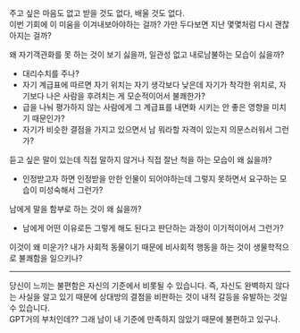 주고 싶은 마음도 없고 받을 것도 없다, 배울 것도 없다. </br>
이번 기회에 이 미움을 이겨내보아야하는 걸까? 가만 두다보면 지난 몇몇처럼 다시 괜찮아지는 걸까? </br>

왜 자기객관화를 못 하는 것이 보기 싫을까, 일관성 없고 내로남불하는 모습이 싫을까? </br>
- 대리수치를 주나?</br>
- 자기 계급표에 따르면 자기 위치는 자기 생각보다 낮은데 자기가 착각한 위치로, 자기보다 나은 사람을 후려치는 게 모순적이어서 불쾌한가?</br>
- 급을 나눠 평가하지 않는 사람에게 그 계급표를 내면화 시키는 안 좋은 영향을 미치기 때문인가?</br>
- 자기가 비슷한 결점을 가지고 있으면서 남 뭐라할 자격이 있는지 의문스러워서 그런가?</br>

듣고 싶은 말이 있는데 직접 말하지 않거나 직접 잘난 척을 하는 모습이 왜 싫을까? </br>
- 인정받고자 하면 인정받을 만한 인물이 되어야하는데 그렇지 못하면서 요구하는 모습이 미성숙해서 그런가?</br>

남에게 말을 함부로 하는 것이 왜 싫을까? </br>
- 남에게 어떤 이유로든 그렇게 해도 된다고 판단하는 과정이 이기적이어서 그런가?</br>


이것이 왜 미운가? 내가 사회적 동물이기 때문에 비사회적 행동을 하는 것이 생물학적으로 불쾌함을 일으키나?

---

당신이 느끼는 불편함은 자신의 기준에서 비롯될 수 있습니다. 즉, 자신도 완벽하지 않다는 사실을 알고 있기 때문에 상대방의 결점을 비판하는 것이 내적 갈등을 유발하는 것일 수 있습니다.</br>
GPT거의 부처인데?? 그래 남이 내 기준에 만족하지 않았기 때문에 불편하고 있구나.
